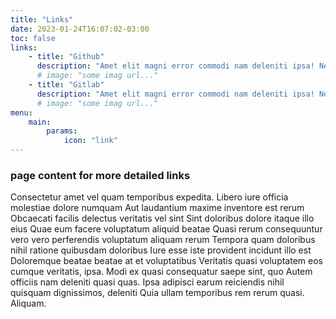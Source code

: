 ```yaml
---
title: "Links"
date: 2023-01-24T16:07:02-03:00
toc: false
links:
    - title: "Github"
      description: "Amet elit magni error commodi nam deleniti ipsa! Nemo illo nulla consequuntur accusamus doloremque. Officiis ipsum quidem harum delectus nostrum? Accusantium dignissimos porro minus eligendi neque Nesciunt sequi itaque optio."
      # image: "some imag url..."
    - title: "Gitlab"
      description: "Amet elit magni error commodi nam deleniti ipsa! Nemo illo nulla consequuntur accusamus doloremque. Officiis ipsum quidem harum delectus nostrum? Accusantium dignissimos porro minus eligendi neque Nesciunt sequi itaque optio."
      # image: "some imag url..."
menu:
    main:
        params:
            icon: "link"
---
```


### page content for more detailed links

Consectetur amet vel quam temporibus expedita. Libero iure officia molestiae dolore numquam Aut laudantium maxime inventore est rerum Obcaecati facilis delectus veritatis vel sint Sint doloribus dolore itaque illo eius Quae eum facere voluptatum aliquid beatae Quasi rerum consequuntur vero vero perferendis voluptatum aliquam rerum Tempora quam doloribus nihil ratione quibusdam doloribus Iure esse iste provident incidunt illo est Doloremque beatae beatae at et voluptatibus Veritatis quasi voluptatem eos cumque veritatis, ipsa. Modi ex quasi consequatur saepe sint, quo Autem officiis nam deleniti quasi quas. Ipsa adipisci earum reiciendis nihil quisquam dignissimos, deleniti Quia ullam temporibus rem rerum quasi. Aliquam.

